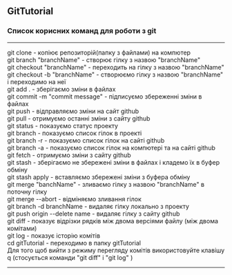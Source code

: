 ## GitTutorial ## 

### Список корисних команд для роботи з git ###
---
git clone - копіює репозиторій(папку з файлами) на компютер  
git branch "branchName" - створює гілку з назвою "branchName"  
git checkout "branchName" - переходить на гілку з назвою "branchName"  
git checkout -b "branchName" - створюємо гілку з назвою "branchName" і переходимо на неї  
git add . - зберігаємо зміни в файлах  
git commit -m "commit message" - підписуємо збереженні зміни в файлах  
git push - відправляємо зміни на сайт github  
git pull - отримуємо останні зміни з сайту github  
git status - показуємо статус проекту  
git branch - показуємо список гілок в проекті  
git branch -r - показуємо список гілок на сайті github  
git branch -a - показуємо список гілок на компютері та на сайті github  
git fetch - отримуємо зміни з сайту github  
git stash - зберігаємо не збережені зміни в файлах і кладемо їх в буфер обміну  
git stash apply - вставляємо збережені зміни з буфера обміну  
git merge "banchName" - зливаємо гілку з назвою "branchName" в поточну гілку  
git merge --abort - відміняємо зливання гілок  
git branch -d branchName - видаляє гілку локально з проекту  
git push origin --delete name - видаляє гілку з сайту github  
git diff - показує відрізки рядків між двома версіями файлу (між двома комітами)  
git log - показує історію комітів  
cd gitTutorial - переходимо в папку gitTutorial  
Для того щоб вийти з режиму перегляду комітів використовуйте клавішу q  (стосується команди "git diff" і "git log" )

---




